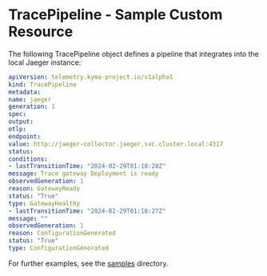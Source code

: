 # TracePipeline - Sample Custom Resource
The following TracePipeline object defines a pipeline that integrates into the local Jaeger instance:
```yaml
apiVersion: telemetry.kyma-project.io/v1alpha1
kind: TracePipeline
metadata:
name: jaeger
generation: 1
spec:
output:
otlp:
endpoint:
value: http://jaeger-collector.jaeger.svc.cluster.local:4317
status:
conditions:
- lastTransitionTime: "2024-02-29T01:18:28Z"
message: Trace gateway Deployment is ready
observedGeneration: 1
reason: GatewayReady
status: "True"
type: GatewayHealthy
- lastTransitionTime: "2024-02-29T01:18:27Z"
message: ""
observedGeneration: 1
reason: ConfigurationGenerated
status: "True"
type: ConfigurationGenerated
```
For further examples, see the [samples](https://github.com/kyma-project/telemetry-manager/tree/main/config/samples) directory.